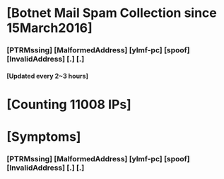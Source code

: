 # [Botnet Mail Spam Collection since 15March2016]
### [PTRMssing] [MalformedAddress] [ylmf-pc] [spoof] [InvalidAddress] [.] [.]
#### [Updated every 2~3 hours]

# [Counting 11008 IPs]

# [Symptoms] 
###   [PTRMssing] [MalformedAddress] [ylmf-pc] [spoof] [InvalidAddress] [.] [.]
